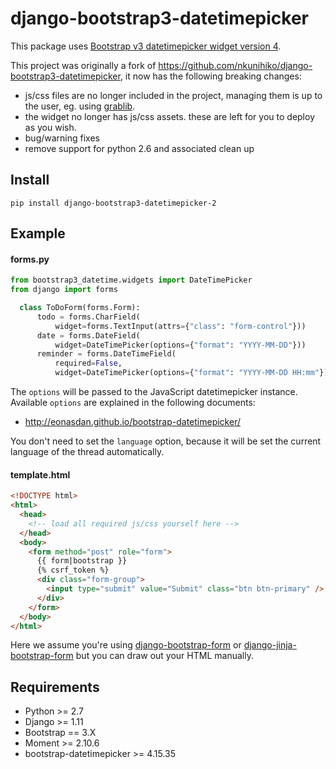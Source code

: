 # django-bootstrap3-datetimepicker

This package uses [Bootstrap v3 datetimepicker widget version 4](https://github.com/Eonasdan/bootstrap-datetimepicker).

This project was originally a fork of https://github.com/nkunihiko/django-bootstrap3-datetimepicker, 
it now has the following breaking changes:

* js/css files are no longer included in the project, managing them is up to the user, eg. using 
[grablib](https://github.com/samuelcolvin/grablib).
* the widget no longer has js/css assets. these are left for you to deploy as you wish.
* bug/warning fixes
* remove support for python 2.6 and associated clean up

## Install

    pip install django-bootstrap3-datetimepicker-2

## Example

#### forms.py

```python
from bootstrap3_datetime.widgets import DateTimePicker
from django import forms

  class ToDoForm(forms.Form):
      todo = forms.CharField(
          widget=forms.TextInput(attrs={"class": "form-control"}))
      date = forms.DateField(
          widget=DateTimePicker(options={"format": "YYYY-MM-DD"}))
      reminder = forms.DateTimeField(
          required=False,
          widget=DateTimePicker(options={"format": "YYYY-MM-DD HH:mm"}))
```

The `options` will be passed to the JavaScript datetimepicker instance. 
Available `options` are explained in the following documents:

* http://eonasdan.github.io/bootstrap-datetimepicker/

You don't need to set the `language` option, 
because it will be set the current language of the thread automatically.

#### template.html

```html
<!DOCTYPE html>
<html>
  <head>
    <!-- load all required js/css yourself here -->
  </head>
  <body>
    <form method="post" role="form">
      {{ form|bootstrap }}
      {% csrf_token %}
      <div class="form-group">
        <input type="submit" value="Submit" class="btn btn-primary" />
      </div>
    </form>
  </body>
</html>
```

Here we assume you're using [django-bootstrap-form](https://github.com/tzangms/django-bootstrap-form) or 
[django-jinja-bootstrap-form](https://github.com/samuelcolvin/django-jinja-bootstrap-form) but you can
draw out your HTML manually.

## Requirements

* Python >= 2.7
* Django >= 1.11
* Bootstrap == 3.X
* Moment >= 2.10.6
* bootstrap-datetimepicker >= 4.15.35
